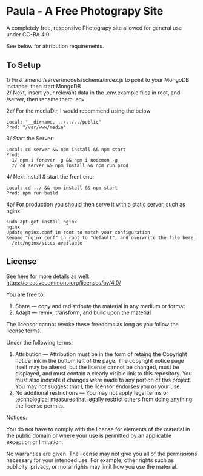 # Paula - A Free Photograpy Site

A completely free, responsive Photograpy site allowed for general use under CC-BA 4.0

See below for attribution requirements.

To Setup
--

1/ First amend /server/models/schema/index.js  to point to your MongoDB instance, then start MongoDB  
2/ Next, insert your relevant data in the .env.example files in root, and /server, then rename them .env

2a/ For the mediaDir, I would recommend using the below

    Local: "__dirname, ../../../public" 
    Prod: "/var/www/media"

3/ Start the Server: 

    Local: cd server && npm install && npm start
    Prod: 
      1/ npm i forever -g && npm i nodemon -g 
      2/ cd server && npm install && npm run prod 

4/ Next install & start the front end: 

    Local: cd ../ && npm install && npm start
    Prod: npm run build

4a/ For production you should then serve it with a static server, such as nginx:

    sudo apt-get install nginx 
    nginx
    Update nginx.conf in root to match your configuration
    Rename "nginx.conf" in root to "default", and overwrite the file here: 
      /etc/nginx/sites-available


License
-- 
See here for more details as well: https://creativecommons.org/licenses/by/4.0/

You are free to:

1. Share — copy and redistribute the material in any medium or format
2. Adapt — remix, transform, and build upon the material

The licensor cannot revoke these freedoms as long as you follow the license terms.

Under the following terms:

1. Attribution — Attribution must be in the form of retaing the Copyright notice link in the bottom left of the page. The copyright notice page itself may be altered, but the license cannot be changed, must be displayed, and must contain a clearly visible link to this repository. You must also indicate if changes were made to any portion of this project. You may not suggest that I, the licensor endorses you or your use.
2. No additional restrictions — You may not apply legal terms or technological measures that legally restrict others from doing anything the license permits.

Notices:

You do not have to comply with the license for elements of the material in the public domain or where your use is permitted by an applicable exception or limitation.

No warranties are given. The license may not give you all of the permissions necessary for your intended use. For example, other rights such as publicity, privacy, or moral rights may limit how you use the material.
